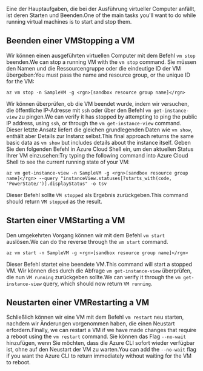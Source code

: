 <span data-ttu-id="9da96-101">Eine der Hauptaufgaben, die bei der Ausführung virtueller Computer anfällt, ist deren Starten und Beenden.</span><span class="sxs-lookup"><span data-stu-id="9da96-101">One of the main tasks you'll want to do while running virtual machines is to start and stop them.</span></span>

## <a name="stopping-a-vm"></a><span data-ttu-id="9da96-102">Beenden einer VM</span><span class="sxs-lookup"><span data-stu-id="9da96-102">Stopping a VM</span></span>

<span data-ttu-id="9da96-103">Wir können einen ausgeführten virtuellen Computer mit dem Befehl `vm stop` beenden.</span><span class="sxs-lookup"><span data-stu-id="9da96-103">We can stop a running VM with the `vm stop` command.</span></span> <span data-ttu-id="9da96-104">Sie müssen den Namen und die Ressourcengruppe oder die eindeutige ID der VM übergeben:</span><span class="sxs-lookup"><span data-stu-id="9da96-104">You must pass the name and resource group, or the unique ID for the VM:</span></span>

```azurecli
az vm stop -n SampleVM -g <rgn>[sandbox resource group name]</rgn>
```

<span data-ttu-id="9da96-105">Wir können überprüfen, ob die VM beendet wurde, indem wir versuchen, die öffentliche IP-Adresse mit `ssh` oder über den Befehl `vm get-instance-view` zu pingen.</span><span class="sxs-lookup"><span data-stu-id="9da96-105">We can verify it has stopped by attempting to ping the public IP address, using `ssh`, or through the `vm get-instance-view` command.</span></span> <span data-ttu-id="9da96-106">Dieser letzte Ansatz liefert die gleichen grundlegenden Daten wie `vm show`, enthält aber Details zur Instanz selbst.</span><span class="sxs-lookup"><span data-stu-id="9da96-106">This final approach returns the same basic data as `vm show` but includes details about the instance itself.</span></span> <span data-ttu-id="9da96-107">Geben Sie den folgenden Befehl in Azure Cloud Shell ein, um den aktuellen Status Ihrer VM einzusehen:</span><span class="sxs-lookup"><span data-stu-id="9da96-107">Try typing the following command into Azure Cloud Shell to see the current running state of your VM:</span></span>

```azurecli
az vm get-instance-view -n SampleVM -g <rgn>[sandbox resource group name]</rgn> --query "instanceView.statuses[?starts_with(code, 'PowerState/')].displayStatus" -o tsv
```

<span data-ttu-id="9da96-108">Dieser Befehl sollte `VM stopped` als Ergebnis zurückgeben.</span><span class="sxs-lookup"><span data-stu-id="9da96-108">This command should return `VM stopped` as the result.</span></span>

## <a name="starting-a-vm"></a><span data-ttu-id="9da96-109">Starten einer VM</span><span class="sxs-lookup"><span data-stu-id="9da96-109">Starting a VM</span></span>

<span data-ttu-id="9da96-110">Den umgekehrten Vorgang können wir mit dem Befehl `vm start` auslösen.</span><span class="sxs-lookup"><span data-stu-id="9da96-110">We can do the reverse through the `vm start` command.</span></span>

```azurecli
az vm start -n SampleVM -g <rgn>[sandbox resource group name]</rgn>
```

<span data-ttu-id="9da96-111">Dieser Befehl startet eine beendete VM.</span><span class="sxs-lookup"><span data-stu-id="9da96-111">This command will start a stopped VM.</span></span> <span data-ttu-id="9da96-112">Wir können dies durch die Abfrage `vm get-instance-view` überprüfen, die nun `VM running` zurückgeben sollte.</span><span class="sxs-lookup"><span data-stu-id="9da96-112">We can verify it through the `vm get-instance-view` query, which should now return `VM running`.</span></span>

## <a name="restarting-a-vm"></a><span data-ttu-id="9da96-113">Neustarten einer VM</span><span class="sxs-lookup"><span data-stu-id="9da96-113">Restarting a VM</span></span>

<span data-ttu-id="9da96-114">Schließlich können wir eine VM mit dem Befehl `vm restart` neu starten, nachdem wir Änderungen vorgenommen haben, die einen Neustart erfordern.</span><span class="sxs-lookup"><span data-stu-id="9da96-114">Finally, we can restart a VM if we have made changes that require a reboot using the `vm restart` command.</span></span> <span data-ttu-id="9da96-115">Sie können das Flag `--no-wait` hinzufügen, wenn Sie möchten, dass die Azure CLI sofort wieder verfügbar ist, ohne auf den Neustart der VM zu warten.</span><span class="sxs-lookup"><span data-stu-id="9da96-115">You can add the `--no-wait` flag if you want the Azure CLI to return immediately without waiting for the VM to reboot.</span></span>

